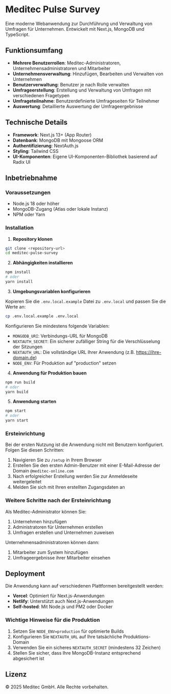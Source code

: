 # Meditec Pulse Survey

Eine moderne Webanwendung zur Durchführung und Verwaltung von Umfragen für Unternehmen. Entwickelt mit Next.js, MongoDB und TypeScript.

## Funktionsumfang

- **Mehrere Benutzerrollen**: Meditec-Administratoren, Unternehmensadministratoren und Mitarbeiter
- **Unternehmensverwaltung**: Hinzufügen, Bearbeiten und Verwalten von Unternehmen
- **Benutzerverwaltung**: Benutzer je nach Rolle verwalten
- **Umfrageerstellung**: Erstellung und Verwaltung von Umfragen mit verschiedenen Fragetypen
- **Umfrageteilnahme**: Benutzerdefinierte Umfrageseiten für Teilnehmer
- **Auswertung**: Detaillierte Auswertung der Umfrageergebnisse

## Technische Details

- **Framework**: Next.js 13+ (App Router)
- **Datenbank**: MongoDB mit Mongoose ORM
- **Authentifizierung**: NextAuth.js
- **Styling**: Tailwind CSS
- **UI-Komponenten**: Eigene UI-Komponenten-Bibliothek basierend auf Radix UI

## Inbetriebnahme

### Voraussetzungen

- Node.js 18 oder höher
- MongoDB-Zugang (Atlas oder lokale Instanz)
- NPM oder Yarn

### Installation

1. **Repository klonen**

```bash
git clone <repository-url>
cd meditec-pulse-survey
```

2. **Abhängigkeiten installieren**

```bash
npm install
# oder
yarn install
```

3. **Umgebungsvariablen konfigurieren**

Kopieren Sie die `.env.local.example` Datei zu `.env.local` und passen Sie die Werte an:

```bash
cp .env.local.example .env.local
```

Konfigurieren Sie mindestens folgende Variablen:

- `MONGODB_URI`: Verbindungs-URL für MongoDB
- `NEXTAUTH_SECRET`: Ein sicherer zufälliger String für die Verschlüsselung der Sitzungen
- `NEXTAUTH_URL`: Die vollständige URL Ihrer Anwendung (z.B. https://ihre-domain.de)
- `NODE_ENV`: Für Produktion auf "production" setzen

4. **Anwendung für Produktion bauen**

```bash
npm run build
# oder
yarn build
```

5. **Anwendung starten**

```bash
npm start
# oder
yarn start
```

### Ersteinrichtung

Bei der ersten Nutzung ist die Anwendung nicht mit Benutzern konfiguriert. Folgen Sie diesen Schritten:

1. Navigieren Sie zu `/setup` in Ihrem Browser
2. Erstellen Sie den ersten Admin-Benutzer mit einer E-Mail-Adresse der Domain `@meditec-online.com`
3. Nach erfolgreicher Erstellung werden Sie zur Anmeldeseite weitergeleitet
4. Melden Sie sich mit Ihren erstellten Zugangsdaten an

### Weitere Schritte nach der Ersteinrichtung

Als Meditec-Administrator können Sie:

1. Unternehmen hinzufügen
2. Administratoren für Unternehmen erstellen
3. Umfragen erstellen und Unternehmen zuweisen

Unternehmensadministratoren können dann:

1. Mitarbeiter zum System hinzufügen
2. Umfrageergebnisse ihrer Mitarbeiter einsehen

## Deployment

Die Anwendung kann auf verschiedenen Plattformen bereitgestellt werden:

- **Vercel**: Optimiert für Next.js-Anwendungen
- **Netlify**: Unterstützt auch Next.js-Anwendungen
- **Self-hosted**: Mit Node.js und PM2 oder Docker

### Wichtige Hinweise für die Produktion

1. Setzen Sie `NODE_ENV=production` für optimierte Builds
2. Konfigurieren Sie `NEXTAUTH_URL` auf Ihre tatsächliche Produktions-Domain
3. Verwenden Sie ein sicheres `NEXTAUTH_SECRET` (mindestens 32 Zeichen)
4. Stellen Sie sicher, dass Ihre MongoDB-Instanz entsprechend abgesichert ist

## Lizenz

© 2025 Meditec GmbH. Alle Rechte vorbehalten.
